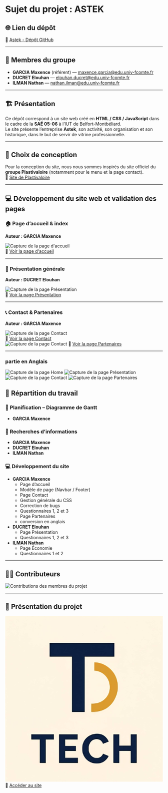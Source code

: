 # Sujet du projet : ASTEK

## 🌐 Lien du dépôt

🔗 [Astek - Dépôt GitHub](https://github.com/maxencegarcia/astek)

---

## 👥 Membres du groupe

- **GARCIA Maxence** (référent) — [maxence.garcia@edu.univ-fcomte.fr](mailto:maxence.garcia@edu.univ-fcomte.fr)  
- **DUCRET Elouhan** — [elouhan.ducret@edu.univ-fcomte.fr](mailto:elouhan.ducret@edu.univ-fcomte.fr)  
- **ILMAN Nathan** — [nathan.ilman@edu.univ-fcomte.fr](mailto:nathan.ilman@edu.univ-fcomte.fr)

---

## 🏗️ Présentation

Ce dépôt correspond à un site web créé en **HTML / CSS / JavaScript** dans le cadre de la **SAÉ 05-06** à l’IUT de Belfort-Montbéliard.  
Le site présente l’entreprise **Astek**, son activité, son organisation et son historique, dans le but de servir de vitrine professionnelle.

---

## 🎨 Choix de conception

Pour la conception du site, nous nous sommes inspirés du site officiel du **groupe Plastivaloire** (notamment pour le menu et la page contact).  
🔗 [Site de Plastivaloire](https://groupe-plastivaloire.com/)

---

## 💻 Développement du site web et validation des pages

### 🏠 Page d’accueil & index  
**Auteur : GARCIA Maxence**

![Capture de la page d'accueil](https://github.com/maxencegarcia/testsiteweb/blob/main/Capture%20d'écran%202025-10-13%20084051.png)  
🔗 [Voir la page d'accueil](https://maxencegarcia.github.io/astek/home.html)

---

### 🧾 Présentation générale  
**Auteur : DUCRET Elouhan**

![Capture de la page Présentation](https://github.com/maxencegarcia/testsiteweb/blob/main/Capture%20d'écran%202025-10-13%20084741.png)  
🔗 [Voir la page Présentation](https://maxencegarcia.github.io/astek/presentation.html)

---

### 📞 Contact & Partenaires  
**Auteur : GARCIA Maxence**

![Capture de la page Contact](https://github.com/maxencegarcia/testsiteweb/blob/main/Capture%20d'écran%202025-10-13%20085340.png)  
🔗 [Voir la page Contact](https://maxencegarcia.github.io/astek/contact.html)  
![Capture de la page Contact](https://github.com/maxencegarcia/testsiteweb/blob/main/Capture%20d'%C3%A9cran%202025-10-13%20084447.png)
🔗 [Voir la page Partenaires](https://maxencegarcia.github.io/astek/partenaire.html)

---
### partie en Anglais 
![Capture de la page Home](https://github.com/maxencegarcia/testsiteweb/blob/main/Capture%20d'%C3%A9cran%202025-10-13%20084237.png)
![Capture de la page Présentation](https://github.com/maxencegarcia/testsiteweb/blob/main/Capture%20d'%C3%A9cran%202025-10-13%20084525.png)
![Capture de la page Contact](https://github.com/maxencegarcia/testsiteweb/blob/main/Capture%20d'%C3%A9cran%202025-10-13%20085409.png)
![Capture de la page Partenaires](https://github.com/maxencegarcia/testsiteweb/blob/main/Capture%20d'%C3%A9cran%202025-10-13%20101728.png)

## 🧩 Répartition du travail

### 📅 Planification – Diagramme de Gantt
- **GARCIA Maxence**

### 🔎 Recherches d’informations
- **GARCIA Maxence**  
- **DUCRET Elouhan**  
- **ILMAN Nathan**

### 💻 Développement du site
- **GARCIA Maxence**
  - Page d’accueil  
  - Modèle de page (Navbar / Footer)  
  - Page Contact  
  - Gestion générale du CSS  
  - Correction de bugs  
  - Questionnaires 1, 2 et 3  
  - Page Partenaires
  - conversion en anglais  
- **DUCRET Elouhan**
  - Page Présentation  
  - Questionnaires 1, 2 et 3  
- **ILMAN Nathan**
  - Page Économie  
  - Questionnaires 1 et 2  

---

## 👨‍💻 Contributeurs

![Contributions des membres du projet](https://github.com/maxencegarcia/testsiteweb/blob/main/Capture%20d'%C3%A9cran%202025-10-13%20101917.png)

---

## 🚀 Présentation du projet

![Logo Tech](https://github.com/maxencegarcia/testsiteweb/blob/main/tech.png)  
🔗 [Accéder au site](https://maxencegarcia.github.io/astek/home.html)
